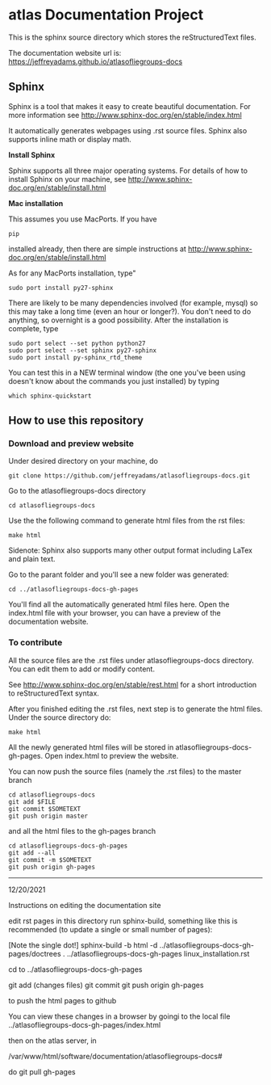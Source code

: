 # atlas Documentation Project
This is the sphinx source directory which stores the reStructuredText files. 

The documentation website url is: https://jeffreyadams.github.io/atlasofliegroups-docs

## Sphinx

Sphinx is a tool that makes it easy to create beautiful documentation. For more information see http://www.sphinx-doc.org/en/stable/index.html

It automatically generates webpages using .rst source files. Sphinx also supports inline math or display math.

**Install Sphinx**

Sphinx supports all three major operating systems. For details of how to install Sphinx on your machine, see http://www.sphinx-doc.org/en/stable/install.html

**Mac installation**

This assumes you use MacPorts. If you have
```
pip
```
installed already, then there are simple instructions at http://www.sphinx-doc.org/en/stable/install.html

As for any MacPorts installation, type"
```
sudo port install py27-sphinx
```
There are likely to be many dependencies involved (for example, mysql) so this may take a long time (even an hour or longer?). You don't need to do anything, so overnight is a good possibility. After the installation is complete, type
```
sudo port select --set python python27
sudo port select --set sphinx py27-sphinx
sudo port install py-sphinx_rtd_theme
```
You can test this in a NEW terminal window (the one you've been using doesn't know about the commands you just installed) by typing
```
which sphinx-quickstart
```

## How to use this repository

### Download and preview website

Under desired directory on your machine, do 
```
git clone https://github.com/jeffreyadams/atlasofliegroups-docs.git
```	
Go to the atlasofliegroups-docs directory 
```
cd atlasofliegroups-docs
```
Use the the following command to generate html files from the rst files: 
```
make html
```
Sidenote: Sphinx also supports many other output format including LaTex and plain text.

Go to the parant folder and you'll see a new folder was generated: 
```
cd ../atlasofliegroups-docs-gh-pages
```
You'll find all the automatically generated html files here. Open the index.html file with your browser, you can have a preview of the documentation website.

### To contribute

All the source files are the .rst files under atlasofliegroups-docs directory. You can edit them to add or modify content.

See http://www.sphinx-doc.org/en/stable/rest.html for a short introduction to reStructuredText syntax.

After you finished editing the .rst files, next step is to generate the html files. Under the source directory do: 
```
make html
```
All the newly generated html files will be stored in atlasofliegroups-docs-gh-pages. Open index.html to preview the website. 

You can now push the source files (namely the .rst files) to the master branch
```
cd atlasofliegroups-docs
git add $FILE
git commit $SOMETEXT
git push origin master
```
and all the html files to the gh-pages branch
```
cd atlasofliegroups-docs-gh-pages
git add --all
git commit -m $SOMETEXT
git push origin gh-pages
```



-------------------------------------------------------------------
12/20/2021

Instructions on editing the documentation site

edit rst pages in this directory
run sphinx-build, something like this is recommended (to update a single or small number of pages):

[Note the single dot!] 
sphinx-build  -b html -d ../atlasofliegroups-docs-gh-pages/doctrees   . ../atlasofliegroups-docs-gh-pages linux_installation.rst

cd to ../atlasofliegroups-docs-gh-pages

git add (changes files)
git commit
git push origin gh-pages

to push the html pages to github

You can view these changes in a browser by goingi to the local file ../atlasofliegroups-docs-gh-pages/index.html

then on the atlas server, in

/var/www/html/software/documentation/atlasofliegroups-docs#

do git pull gh-pages

